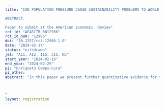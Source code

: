 ```yaml
---
title: "CAN POPULATION PRESSURE CAUSE SUSTAINABILITY PROBLEMS TO WORLD ECONOMIC GROWTH? AN ANALYSIS OF THE RECENT PAST (1)
ABSTRACT:
Paper to submit at the American Economic  Review"
rct_id: "AEARCTR-0012986"
rct_id_num: "12986"
doi: "10.1257/rct.12986-1.0"
date: "2024-02-17"
status: "withdrawn"
jel: "A11, A12, I15, J11, N3"
start_year: "2024-02-19"
end_year: "2024-02-29"
pi: "Enriqueta Camps-Cura"
pi_other:
abstract: "In this paper we present further quantitative evidence for the impact of population growth on the world economy (prices, per capita GDP) during the second demographic transition. We use population growth as a proxy for the evolution of aggregate demand at the world level as well as the United Nations population-growth projections to the end of the twenty-first century. Since population can be considered as an endogenous variable of the economy, an Instrumental Variable analysis has been developed in order to obtain reliable results on the causality effect of population growth on the world economy. We compare worldwide results with the Instrumental Variables results of the continents that currently represent the greater population pressure on supply: Sub-Saharan Africa and Asia. From the regional case studies, we conclude that inflation rates are mostly explained by the purchasing power of populations – that is, the aggregate demand – rather than by population pressure. On the other hand, population ageing in the richest countries (such as OECD and China) have a life-cycle effect that impacts world measures on economic growth: a marginal increase of population causes a marginal decrease of GDP per capita.   

"
layout: registration
---
```


